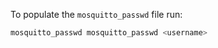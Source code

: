 To populate the `mosquitto_passwd` file run:

```bash
mosquitto_passwd mosquitto_passwd <username>
```
